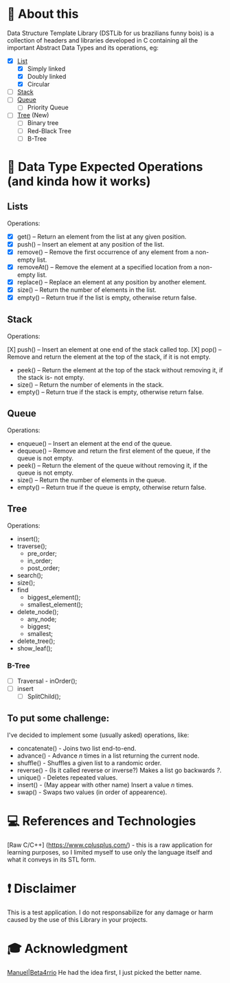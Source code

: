 
# :speech_balloon: About this
Data Structure Template Library (DSTLib for us brazilians funny bois) is a collection of headers and libraries
developed in C containing all the important Abstract Data Types and its operations, eg:

- [X] [List](#Lists)
    - [X] Simply linked
    - [X] Doubly linked
    - [X] Circular
- [ ] [Stack](#Stack)
- [ ] [Queue](#Queue)
    - [ ] Priority Queue
- [ ] [Tree](#Tree) (New)
    - [ ] Binary tree
    - [ ] Red-Black Tree
    - [ ] B-Tree

# :dart: Data Type Expected Operations (and kinda how it works)

## Lists

Operations:

- [X] get() – Return an element from the list at any given position.
- [X] push() – Insert an element at any position of the list.
- [X] remove() – Remove the first occurrence of any element from a non-empty list.
- [X] removeAt() – Remove the element at a specified location from a non-empty list.
- [X] replace() – Replace an element at any position by another element.
- [X] size() – Return the number of elements in the list.
- [X] empty() – Return true if the list is empty, otherwise return false.

## Stack

Operations:

[X] push() – Insert an element at one end of the stack called top.
[X] pop() – Remove and return the element at the top of the stack, if it is not empty.
- peek() – Return the element at the top of the stack without removing it, if the stack is- not empty.
- size() – Return the number of elements in the stack.
- empty() – Return true if the stack is empty, otherwise return false.

## Queue

Operations:

- enqueue() – Insert an element at the end of the queue.
- dequeue() – Remove and return the first element of the queue, if the queue is not empty.
- peek() – Return the element of the queue without removing it, if the queue is not empty.
- size() – Return the number of elements in the queue.
- empty() – Return true if the queue is empty, otherwise return false.

## Tree

Operations:

- insert();
- traverse();
    - pre_order;
    - in_order;
    - post_order;
- search();
- size();
- find
    - biggest_element();
    - smallest_element();
- delete_node();
    - any_node;
    - biggest;
    - smallest;
- delete_tree();
- show_leaf();

### B-Tree

- [ ] Traversal - inOrder();
- [ ] insert
    - [ ] SplitChild();

## To put some challenge:

I've decided to implement some (usually asked) operations, like:

- concatenate() - Joins two list end-to-end.
- advance() - Advance _n_ times in a list returning the current node.
- shuffle() - Shuffles a given list to a randomic order.
- reverse() - (Is it called reverse or inverse?) Makes a list go backwards _*?*_.
- unique() - Deletes repeated values.
- insert() - (May appear with other name) Insert a value _n_ times.
- swap() - Swaps two values (in order of appearence).

# :computer: References and Technologies
[Raw C/C++] (https://www.cplusplus.com/) - this is a raw application for learning purposes, so I limited myself
to use only the language itself and what it conveys in its STL form.

# :heavy_exclamation_mark: Disclaimer
This is a test application. I do not responsabilize for any damage or harm caused by the use of this Library in
your projects.

# :mortar_board: Acknowledgment
[Manuel|Beta4rrio](https://github.com/Bet4Arrio "Code Reviewer") He had the idea first, I just picked the better name.
